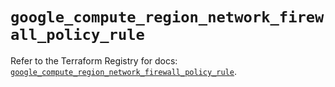 # `google_compute_region_network_firewall_policy_rule`

Refer to the Terraform Registry for docs: [`google_compute_region_network_firewall_policy_rule`](https://registry.terraform.io/providers/hashicorp/google-beta/6.4.0/docs/resources/google_compute_region_network_firewall_policy_rule).
